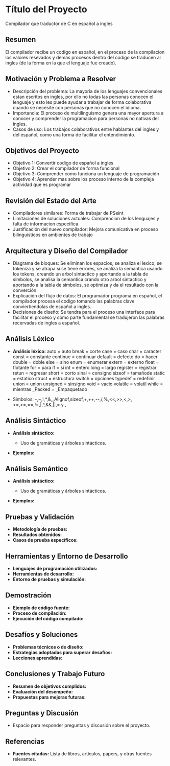 # Título del Proyecto
Compilador que traductor de C en español a ingles
## Resumen
El compilador recibe un codigo en español, en el proceso de la compilacion los valores resevados y demas procesos dentro del codigo se traducen al ingles (de la forma en la que el lenguaje fue creado).

## Motivación y Problema a Resolver
- Descripción del problema: La mayoria de los lenguajes convencionales estan escritos en ingles, por ello no todas las personas conocen el lenguaje y esto les puede ayudar a trabajar de forma colaborativa cuando se necesite con personas que no conocen el idioma.
- Importancia: El proceso de multilinguismo genera una mayor apertura a conocer y comprender la programacion para personas no nativas del ingles. 
- Casos de uso: Los trabajos colaborativos entre hablantes del ingles y del español, como una forma de facilitar el entendimiento.

## Objetivos del Proyecto
- Objetivo 1: Convertir codigo de español a ingles
- Objetivo 2: Crear el compilador de forma funcional
- Objetivo 3: Comprender como funciona un lenguaje de programación 
- Objetivo 4: Aprender mas sobre los proceso interno de la compleja actividad que es programar

## Revisión del Estado del Arte
- Compiladores similares: Forma de trabajar de PSeint
- Limitaciones de soluciones actuales: Comprencion de los lenguajes y falta de informacion especifica
- Justificación del nuevo compilador: Mejora comunicativa en proceso bilinguisticos en ambientes de trabajo

## Arquitectura y Diseño del Compilador
- Diagrama de bloques: Se eliminan los espacios, se analiza el lexico, se tokeniza y se atrapa si se tiene errores, se analiza la semantica usando los tokens, creando un arbol sintactico y aportando a la tabla de simbolos, se analisa la cemantica crando otro arbol sintactico y aportando a la tabla de simbolos, se optimiza y da el resultado con la converción.
- Explicación del flujo de datos: El programador programa en español, el compilador procesa el codigo tomando las palabras clave conviertiendolas de español a ingles.
- Decisiones de diseño: Se tendra para el proceso una interface para facilitar el proceso y como parte fundamental se tradujeron las palabras recervadas de ingles a español.

## Análisis Léxico
- **Análisis léxico:** 
auto = auto
break = corte
case = caso
char = caracter
const = constante
continue = continuar
default = defecto
do = hacer
double = doble
else = sino
enum = enumerar
extern = externo
float = flotante
for = para
if = si
int = entero
long = largo
register = registrar
retun = regresar
short = corto
sinal = consigno
sizeof = tamañode
static = estatico
struct = estructura
switch = opciones
typedef = redefinir
union = union
unsigned = sinsigno
void = vacio
volatile = volatil
while = mientras
_Packed = _Empaquetado

- Simbolos: -,~,!,*,&,_Alignof,sizeof,+,++,--,/,%,<<,>>,<,>,<=,>=,==,!=,|,^,&&,||,= y ,

## Análisis Sintáctico

- **Análisis sintáctico:** 
  - Uso de gramáticas y árboles sintácticos.

- **Ejemplos:**

## Análisis Semántico

- **Análisis sintáctico:** 
  - Uso de gramáticas y árboles sintácticos.

- **Ejemplos:**

## Pruebas y Validación

- **Metodología de pruebas:**
- **Resultados obtenidos:**
- **Casos de prueba específicos:**

## Herramientas y Entorno de Desarrollo
- **Lenguajes de programación utilizados:**
- **Herramientas de desarrollo:**
- **Entorno de pruebas y simulación:**

## Demostración
- **Ejemplo de código fuente:**
- **Proceso de compilación:**
- **Ejecución del código compilado:**

## Desafíos y Soluciones
- **Problemas técnicos o de diseño:**
- **Estrategias adoptadas para superar desafíos:**
- **Lecciones aprendidas:**

## Conclusiones y Trabajo Futuro
- **Resumen de objetivos cumplidos:**
- **Evaluación del desempeño:**
- **Propuestas para mejoras futuras:**

## Preguntas y Discusión
- Espacio para responder preguntas y discusión sobre el proyecto.

## Referencias
- **Fuentes citadas:** Lista de libros, artículos, papers, y otras fuentes relevantes.